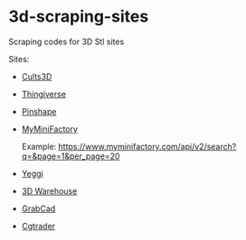 # 3d-scraping-sites
Scraping codes for 3D Stl sites

Sites:

- [Cults3D](https://www.cults3d.com)
- [Thingiverse](https://www.thingiverse.com)
- [Pinshape](https://www.pinshape.com)
- [MyMiniFactory](https://www.myminifactory.com)

    Example: https://www.myminifactory.com/api/v2/search?q=&page=1&per_page=20

- [Yeggi](https://www.yeggi.com)

- [3D Warehouse](https://3dwarehouse.sketchup.com)
- [GrabCad](https://grabcad.com/library)
- [Cgtrader](https://www.cgtrader.com)